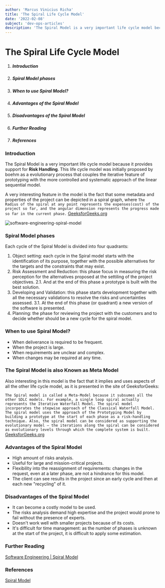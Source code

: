 ```yaml
---
author: 'Marcus Vinicius Richa'
title: 'The Spiral Life Cycle Model'
date: '2022-02-08'
subject: 'dev-ops-articles'
description: 'The Spiral Model is a very important life cycle model because it provides support for **Risk Handling**. This life cycle model was initially proposed by boehm as a evolutionary process that couples the iterative feature of prototyping with the more controlled and systematic approach of the linear sequential model.'
---
```


# The Spiral Life Cycle Model

1. ##### Introduction     
2. ##### Spiral Model phases
3. ##### When to use Spiral Model? 
4. ##### Advantages of the Spiral Model
5. ##### Disadvantages of the Spiral Model
6. ##### Further Reading
7. ##### References

### Introduction

The Spiral Model is a very important life cycle model because it provides support for **Risk Handling**. This life cycle model was initially proposed by boehm as a evolutionary process that couples the iterative feature of prototyping with the more controlled and systematic approach of the linear sequential model.

A very interesting feature in the model is the fact that some metadata and properties of the project can be depicted in a spiral graph, where `The Radius of the spiral at any point represents the expenses(cost) of the project so far, and the angular dimension represents the progress made so far in the current phase.` 
[GeeksforGeeks.org](https://www.geeksforgeeks.org/software-engineering-spiral-model/)


![software-engineering-spiral-model](/images/articles/dev-ops/spiral-model.jpg)


### Spiral Model phases

Each cycle of the Spiral Model is divided into four quadrants:

1. Object setting: each cycle in the Spiral model starts with the identification of its purpose, together with the possible alternatives for the targets and the constraints that may exist.
2. Risk Assessment and Reduction: this phase focus in measuring the risk perception for the alternatives proposed at the settiling of the project objectives.
	2.1. And at the end of this phase a prototype is built with the best solution.
3. Developing and Validation: this phase starts development together with all the necessary validations to resolve the risks and uncertainties assessed.
	3.1. At the end of this phase (or quadrant) a new version of the software is presented.
4. Planning: the phase for reviewing the project with the customers and to decide whether should be a new cycle for the spiral model.


### When to use Spiral Model?

- When deliverance is required to be frequent.
- When the project is large.
- When requirements are unclear and complex.
- When changes may be required at any time.

### The Spiral Model is also Known as Meta Model

Also interesting in this model is the fact that it implies and uses aspects of all the other life cycle model, as it is presented in the site of GeeksforGeeks:

`The Spiral model is called a Meta-Model because it subsumes all the other SDLC models. For example, a single loop spiral actually represents the Iterative Waterfall Model. The spiral model incorporates the stepwise approach of the Classical Waterfall Model. The spiral model uses the approach of the Prototyping Model by building a prototype at the start of each phase as a risk-handling technique. Also, the spiral model can be considered as supporting the evolutionary model – the iterations along the spiral can be considered as evolutionary levels through which the complete system is built.` 
[GeeksforGeeks.org](https://www.geeksforgeeks.org/software-engineering-spiral-model/)

### Advantages of the Spiral Model

- High amount of risks analysis.
- Useful for large and mission-critical projects.
- Flexibility into the reassignment of requirements: changes in the request, even at a later phase, are not a hindrance for this model.
- The client can see results in the project since an early cycle and then at each new "recycling" of it.

### Disadvantages of the Spiral Model 

- It can become a costly model to be used.
- The risks analysis demand high expertise and the project would prone to fail without the presence of experts.
- Doesn't work well with smaller projects because of its costs.
- It's difficult for time management: as the number of phases is unknown at the start of the project, it is difficult to apply some estimation.




### Further Reading

[Software Engineering | Spiral Model](https://www.geeksforgeeks.org/software-engineering-spiral-model/)


### References


[Spiral Model](https://www.javatpoint.com/software-engineering-spiral-model)

